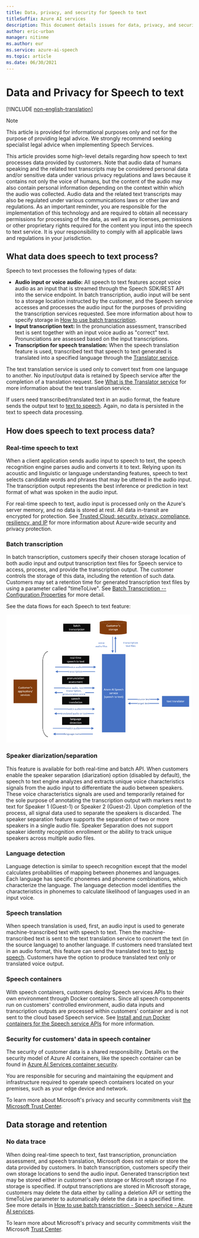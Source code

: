 ```yaml
---
title: Data, privacy, and security for Speech to text
titleSuffix: Azure AI services
description: This document details issues for data, privacy, and security for a Speech to text.
author: eric-urban
manager: nitinme
ms.author: eur
ms.service: azure-ai-speech
ms.topic: article
ms.date: 06/30/2021
---
```


# Data and Privacy for Speech to text

[!INCLUDE [non-english-translation](../../includes/non-english-translation.md)]

> [!NOTE]
> This article is provided for informational purposes only and not for the purpose of providing legal advice. We strongly recommend seeking specialist legal advice when implementing Speech Services.

This article provides some high-level details regarding how speech to text processes data provided by customers. Note that audio data of humans speaking and the related text transcripts may be considered personal data and/or sensitive data under various privacy regulations and laws because it contains not only the voice of humans, but the content of the audio may also contain personal information depending on the context within which the audio was collected. Audio data and the related text transcripts may also be regulated under various communications laws or other law and regulations. As an important reminder, you are responsible for the implementation of this technology and are required to obtain all necessary permissions for processing of the data, as well as any licenses, permissions or other proprietary rights required for the content you input into the speech to text service. It is your responsibility to comply with all applicable laws and regulations in your jurisdiction.

## What data does speech to text process?

Speech to text processes the following types of data:

- **Audio input or voice audio:**  All speech to text features accept voice audio as an input that is streamed through the Speech SDK/REST API into the service endpoint. In batch transcription, audio input will be sent to a storage location instructed by the customer, and the Speech service accesses and processes the audio input for the purposes of providing the transcription services requested. See more information about how to specify storage in [How to use batch transcription](/azure/cognitive-services/speech-service/batch-transcription).
- **Input transcription text:**  In the pronunciation assessment, transcribed text is sent together with an input voice audio as "correct" text. Pronunciations are assessed based on the input transcriptions.
- **Transcription for speech translation:**  When the speech translation feature is used, transcribed text that speech to text generated is translated into a specified language through the [Translator service](/azure/cognitive-services/translator/translator-info-overview).

The text translation service is used only to convert text from one language to another. No input/output data is retained by Speech service after the completion of a translation request. See [What is the Translator service](/azure/cognitive-services/translator/translator-info-overview) for more information about the text translation service.

If users need transcribed/translated text in an audio format, the feature sends the output text to [text to speech](/azure/cognitive-services/speech-service/text-to-speech). Again, no data is persisted in the text to speech data processing.

## How does speech to text process data?

### Real-time speech to text

When a client application sends audio input to speech to text, the speech recognition engine parses audio and converts it to text. Relying upon its acoustic and linguistic or language understanding features, speech to text selects candidate words and phrases that may be uttered in the audio input. The transcription output represents the best inference or prediction in text format of what was spoken in the audio input.

For real-time speech to text, audio input is processed only on the Azure's server memory, and no data is stored at rest. All data in-transit are encrypted for protection. See [Trusted Cloud: security, privacy, compliance, resiliency, and IP](https://azure.microsoft.com/blog/trusted-cloud-security-privacy-compliance-resiliency-and-ip/) for more information about Azure-wide security and privacy protection.

### Batch transcription

In batch transcription, customers specify their chosen storage location of both audio input and output transcription text files for Speech service to access, process, and provide the transcription output. The customer controls the storage of this data, including the retention of such data. Customers may set a retention time for generated transcription text files by using a parameter called "timeToLive". See [Batch Transcription -- Configuration Properties](/azure/cognitive-services/speech-service/batch-transcription#configuration-properties) for more detail.

See the data flows for each Speech to text feature: 

![A diagram of the data flow for Speech to text.](media/data-flow-speech-to-text.png "Speech to text data flow")

### Speaker diarization/separation

This feature is available for both real-time and batch API. When customers enable the speaker separation (diarization) option (disabled by default), the speech to text engine analyzes and extracts unique voice characteristics signals from the audio input to differentiate the audio between speakers. These voice characteristics signals are used and temporarily retained for the sole purpose of annotating the transcription output with markers next to text for Speaker 1 (Guest-1) or Speaker 2 (Guest-2). Upon completion of the process, all signal data used to separate the speakers is discarded. The speaker separation feature supports the separation of two or more speakers in a single audio file. Speaker Separation does not support speaker identity recognition enrollment or the ability to track unique speakers across multiple audio files.

### Language detection

Language detection is similar to speech recognition except that the model calculates probabilities of mapping between phonemes and languages. Each language has specific phonemes and phoneme combinations, which characterize the language. The language detection model identifies the characteristics in phonemes to calculate likelihood of languages used in an input voice.

### Speech translation

When speech translation is used, first, an audio input is used to generate machine-transcribed text with speech to text. Then the machine-transcribed text is sent to the text translation service to convert the text (in the source language) to another language. If customers need translated text in an audio format, this feature can send the translated text to [text to speech](/azure/cognitive-services/speech-service/text-to-speech). Customers have the option to produce translated text only or translated voice output.

### Speech containers

With speech containers, customers deploy Speech services APIs to their own environment through Docker containers. Since all speech components run on customers' controlled environment, audio data inputs and transcription outputs are processed within customers' container and is not sent to the cloud based Speech service. See [Install and run Docker containers for the Speech service APIs](/azure/cognitive-services/speech-service/speech-container-howto?tabs=stt%2Ccsharp%2Csimple-format) for more information.

### Security for customers' data in speech container

The security of customer data is a shared responsibility. Details on the security model of Azure AI containers, like the speech container can be found in [Azure AI Services container security](/azure/cognitive-services/cognitive-services-container-support?tabs=luis#azure-cognitive-services-container-security).

You are responsible for securing and maintaining the equipment and infrastructure required to operate speech containers located on your premises, such as your edge device and network.

To learn more about Microsoft's privacy and security commitments visit [the Microsoft Trust Center](https://www.microsoft.com/TrustCenter/CloudServices/Azure/default.aspx).

## Data storage and retention

### No data trace

When doing real-time speech to text, fast transcription, pronunciation assessment, and speech translation, Microsoft does not retain or store the data provided by customers. In batch transcription, customers specify their own storage locations to send the audio input. Generated transcription text may be stored either in customer's own storage or Microsoft storage if no storage is specified. If output transcriptions are stored in Microsoft storage, customers may delete the data either by calling a deletion API or setting the timeToLive parameter to automatically delete the data in a specified time. See more details in [How to use batch transcription - Speech service - Azure AI services](/azure/cognitive-services/speech-service/batch-transcription).

To learn more about Microsoft's privacy and security commitments visit the Microsoft [Trust Center](https://www.microsoft.com/TrustCenter/CloudServices/Azure/default.aspx).
